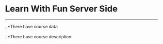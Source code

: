 # Learn With Fun Server Side
****
..*There have course data<br></br>
..*There have course description
